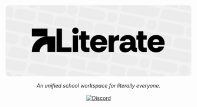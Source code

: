 <p align="center">
    <picture>
        <source media="(prefers-color-scheme: dark)" srcset="https://github.com/LiterateInk/.github/raw/main/profile/assets/github_banner_light.png">
        <img alt="LiterateInk Logo" src="https://github.com/LiterateInk/.github/raw/main/profile/assets/github_banner_light.png">
    </picture>
</p>

<p align="center">
    <i>An unified school workspace for literally everyone.</i>
    <br><br>
    <a href="https://discord.gg/f5KNCnMWzB"><img alt="Discord" src="https://img.shields.io/discord/1205628496492101693?style=for-the-badge&label=DISCORD&labelColor=%23171515&color=%23FFFFFF"></a>
</p>
